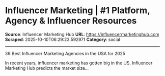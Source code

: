 # Influencer Marketing | #1 Platform, Agency & Influencer Resources

**Source**: Influencer Marketing Hub
**URL**: https://influencermarketinghub.com
**Scraped**: 2025-10-10T06:29:23.592971
**Category**: social

---

36 Best Influencer Marketing Agencies in the USA for 2025

In recent years, influencer marketing has gotten big in the US. Influencer Marketing Hub predicts the market size…
